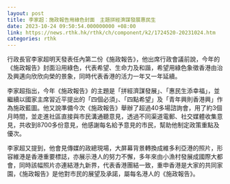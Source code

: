 ```yaml
---
layout: post
title: 李家超：施政報告用綠色封面　主題拼經濟謀發展惠民生
date: 2023-10-24 09:50:54.000000000 +08:00
link: https://news.rthk.hk/rthk/ch/component/k2/1724520-20231024.htm
categories: rthk
---
```


行政長官李家超明天發表任內第二份《施政報告》，他出席行政會議前說，今年的《施政報告》封面沿用綠色，代表希望、生命力及和諧，希望用綠色象徵香港由治及興邁向欣欣向榮的景象，同時代表香港的活力一年又一年延續。

李家超指出，今年《施政報告》的主題是「拼經濟謀發展」、「惠民生添幸福」，並繼續以國家主席習近平提出的「四個必須」、「四點希望」及「青年興則香港興」作為施政藍圖。他又說準備今次《施政報告》舉辦了超過40多場諮詢會，用了約3個月時間，並走進社區直接與市民溝通聽意見，透過不同渠道電郵、社交媒體收集意見，共收到8700多份意見，他感謝每名給予意見的市民，幫助他制定政策重點及優次。

李家超又提到，他會見傳媒的政總現場，大屏幕背景轉換成維多利亞港的照片，形容維港是香港重要標誌，亦展示港人的努力不懈，多年來由小漁村發展成國際大都會，同時該幅照片亦連結港九新界，代表香港團結一致，重申香港是大家的共同家園，《施政報告》是他對市民的展望及承諾，屬每名港人的《施政報告》。
